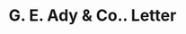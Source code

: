 ---
doi: 10.7916/D86D756F
date_other: '1908'
date_other_textual: '1908'
form: correspondence
genre:
- Letters (correspondence)
name:
- G. E. Ady & Co.
object_in_context_url: https://biggert.cul.columbia.edu/items/view/ave_biggert_01823
subject_hierarchical_geographic:
- Denver, Colorado, United States
subject_name:
- G. E. Ady & Co.
title: G. E. Ady & Co.. Letter
sort_title: G. E. Ady & Co.. Letter
call_number: ave_biggert_01823
coordinates:
- 39.761944444444445,-104.88111111111111
pid: ave_biggert_01823
identifiers: ave_biggert_01823
permalink: /biggert/ave_biggert_01823/
layout: iiif-image-page
---